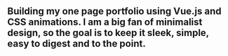 ## Building my one page portfolio using Vue.js and CSS animations. I am a big fan of minimalist design, so the goal is to keep it sleek, simple, easy to digest and to the point.
